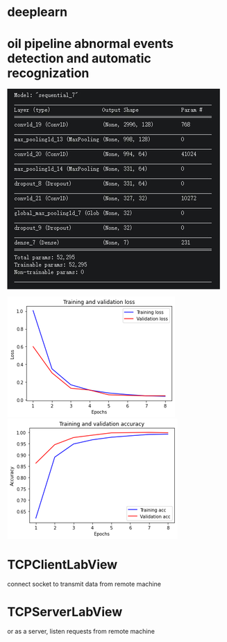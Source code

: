 # deeplearn

# oil pipeline abnormal events detection and automatic recognization
  

![GitHub Logo](https://github.com/choybeen/deeplearn/blob/main/fibersignal/imgs/Capture.JPG?raw=true)

![GitHub Logo](https://github.com/choybeen/deeplearn/blob/main/fibersignal/imgs/download.png?raw=true)
![GitHub Logo](https://github.com/choybeen/deeplearn/blob/main/fibersignal/imgs/download%20(1).png?raw=true)

# TCPClientLabView
   connect socket to transmit data from remote machine
# TCPServerLabView
   or as a server, listen requests from remote machine
